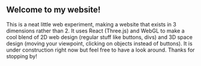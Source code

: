 ## Welcome to my website!
This is a neat little web experiment, making a website that exists in 3 dimensions rather than 2. It uses React (Three.js) and WebGL to make a cool blend of 2D web design (regular stuff like buttons, divs) and 3D space design (moving your viewpoint, clicking on objects instead of buttons).
It is under construction right now but feel free to have a look around. Thanks for stopping by!